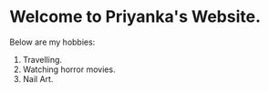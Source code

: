 # Welcome to Priyanka's Website.
Below are my hobbies:

1. Travelling.
1. Watching horror movies.
1. Nail Art.

